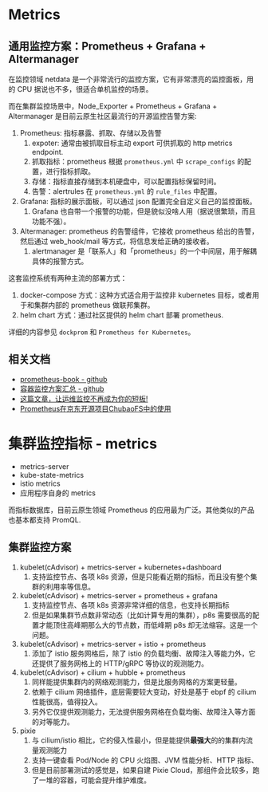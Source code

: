 # Metrics

## 通用监控方案：Prometheus + Grafana + Altermanager

在监控领域 netdata 是一个非常流行的监控方案，它有非常漂亮的监控面板，用的 CPU 据说也不多，很适合单机监控的场景。

而在集群监控场景中，Node_Exporter + Prometheus + Grafana + Altermanager 是目前云原生社区最流行的开源监控告警方案:

1. Prometheus: 指标暴露、抓取、存储以及告警
   1. expoter: 通常由被抓取目标主动 export 可供抓取的 http metrics endpoint.
   2. 抓取指标：prometheus 根据 `prometheus.yml` 中 `scrape_configs` 的配置，进行指标抓取。
   3. 存储：指标直接存储到本机硬盘中，可以配置指标保留时间。
   4. 告警：alertrules 在 `prometheus.yml` 的 `rule_files` 中配置。
2. Grafana: 指标的展示面板，可以通过 json 配置完全自定义自己的监控面板。
   1. Grafana 也自带一个报警的功能，但是貌似没啥人用（据说很繁琐，而且功能不强）。
3. Altermanager: prometheus 的告警组件，它接收 prometheus 给出的告警，然后通过 web_hook/mail 等方式，将信息发给正确的接收者。
   1. alertmanager 是「联系人」和「prometheus」的一个中间层，用于解耦具体的报警方式。


这套监控系统有两种主流的部署方式：

1. docker-compose 方式：这种方式适合用于监控非 kubernetes 目标，或者用于和集群内部的 prometheus 做联邦集群。
2. helm chart 方式：通过社区提供的 helm chart 部署 prometheus.

详细的内容参见 `dockprom` 和 `Prometheus for Kubernetes`。

## 相关文档

- [prometheus-book - github](https://github.com/yunlzheng/prometheus-book)
- [容器监控方案汇总  - github](https://github.com/yasongxu/container-monitor)
- [这篇文章，让运维监控不再成为你的短板!](https://segmentfault.com/a/1190000020990098)
- [Prometheus在京东开源项目ChubaoFS中的使用](https://developer.jdcloud.com/article/983)



# 集群监控指标 - metrics

- metrics-server
- kube-state-metrics
- istio metrics
- 应用程序自身的 metrics

而指标数据库，目前云原生领域 Prometheus 的应用最为广泛。其他类似的产品也基本都支持 PromQL.

## 集群监控方案

1. kubelet(cAdvisor) + metrics-server +  kubernetes+dashboard
   1. 支持监控节点、各项 k8s 资源，但是只能看近期的指标，而且没有整个集群的利用率等信息。
2. kubelet(cAdvisor) + metrics-server + prometheus + grafana
   1. 支持监控节点、各项 k8s 资源非常详细的信息，也支持长期指标
   2. 但是如果集群节点数非常动态（比如计算专用的集群），p8s 需要很高的配置才能顶住高峰期那么大的节点数，而低峰期 p8s 却无法缩容。这是一个问题。
3. kubelet(cAdvisor) + metrics-server + istio + prometheus
   1. 添加了 istio 服务网格后，除了 istio 的负载均衡、故障注入等能力外，它还提供了服务网格上的 HTTP/gRPC 等协议的观测能力。
4. kubelet(cAdvisor) + cilium + hubble + prometheus
   1. 同样能提供集群内的网络观测能力，但是比服务网格的方案更轻量。
   2. 依赖于 cilium 网络插件，底层需要较大变动，好处是基于 ebpf 的 cilium 性能很高，值得投入。
   3. 另外它仅提供观测能力，无法提供服务网格在负载均衡、故障注入等方面的对等能力。
5. pixie
   1. 与 cilium/istio 相比，它的侵入性最小，但是能提供**最强大**的的集群内流量观测能力
   2. 支持一键查看 Pod/Node 的 CPU 火焰图、JVM 性能分析、HTTP 指标、
   3. 但是目前部署测试的感觉是，如果自建 Pixie Cloud，那组件会比较多，跑了一堆的容器，可能会提升维护难度。
